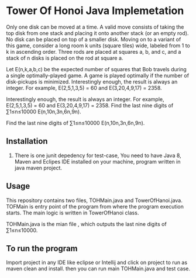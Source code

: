 # Tower Of Honoi Java Implemetation

Only one disk can be moved at a time. A valid move consists of taking the top disk from one stack and placing it onto another stack (or an empty rod). No disk can be placed on top of a smaller disk. Moving on to a variant of this game, consider a long room k units (square tiles) wide, labeled from 1 to k in ascending order. Three rods are placed at squares a, b, and c, and a stack of n disks is placed on the rod at square a.

Let E(n,k,a,b,c) be the expected number of squares that Bob travels during a single optimally-played game. A game is played optimally if the number of disk-pickups is minimized. Interestingly enough, the result is always an integer. For example, E(2,5,1,3,5) = 60 and E(3,20,4,9,17) = 2358.

Interestingly enough, the result is always an integer. For example, E(2,5,1,3,5) = 60 and E(3,20,4,9,17) = 2358. Find the last nine digits of ∑1≤n≤10000 E(n,10n,3n,6n,9n).

Find the last nine digits of ∑1≤n≤10000 E(n,10n,3n,6n,9n).

## Installation

1. There is one junit depedency for test-case, You need to have Java 8, Maven and Eclipes IDE installed on your machine, program written in java maven project. 

## Usage

This repository contains two files, TOHMain.java and TowerOfHanoi.java. TOFMain is entry point of the program from where the program execution starts. The main logic is written in TowerOfHanoi class.

TOHMain.java is the mian file , which outputs the last nine digits of ∑1≤n≤10000.

## To run the program

Import project in any IDE like eclipse or Intellij and click on project to run as maven clean and install. then you can run main TOHMain.java and test case.




